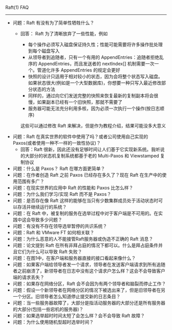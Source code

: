 Raft(1) FAQ
***
* 问题：Raft 有没有为了简单性牺牲什么？
    * 回答： 
    Raft 为了清晰放弃了一些性能，例如
        * 每个操作必须写入磁盘保证持久性；性能可能需要将许多操作批处理到每个磁盘写入
        * 从领导者到追随者，只有一个有用的 AppendEntries：追随者拒绝乱序的 AppendEntries，而且发送者的 nextIndex[] 机制需要一次一个。管道化许多 AppendEntries 的规定会更好
        * 快照的设计只适用于相对较小的状态，因为会将整个状态写入磁盘。如果状态很大(例如是一个大型数据库)，你想要一种只写入最近修改部分状态的方法
        * 同样的，通过向它们发送完整的快照来恢复最新的复制副本将会很慢，如果副本已经有一个旧快照，那就不需要了
        * 服务器可能无法充分利用多核，因为必须一次执行一个操作(按日志顺序)    
        
        这些可以通过修改 Raft 来解决，但是作为教程介绍，结果可能没多大意义
* 问题：Raft 在真实世界的软件中使用了吗？或者公司使用自己实现的 Paxos(或者使用一种不一样的一致性协议)？
    * 回答：Raft 很新，因此还没有足够时间让人们基于它实现新系统。我听说的大部分的状态机复制系统都基于老的 Multi-Paxos 和 Viewstamped 复制协议
* 问题：什么是 Paxos？ Raft 在哪方面更简单？
* 问题：在作者创造 Raft 之前 Paxos 已经存在多久了？现在 Raft 在生产中的使用范围有多广？
* 问题：在现实世界的应用中 Raft 的性能和 Paxos 比怎么样？
* 问题：为什么我们学习/实现 Raft 而不是 Paxos？
* 问题：是否存在像 Raft 这样的能够在当只有少数集群成员处于活动状态时可以存活并继续运行的系统？
* 问题：在 Raft 中，被复制的服务在选举过程中对于客户端是不可用的。在实践中这会导致多少问题？
* 问题：有没有不存在领导选举暂停的共识系统？
* 问题：Raft 和 VMware FT 如何相关联？
* 问题：为什么恶意的人不能接管Raft服务器或伪造不正确的 Raft 消息？
* 问题：论文提到 Raft 在所有非拜占庭的情况下都可以。什么是拜占庭条件并且它们为什么可以导致 Raft 失败？
* 问题：在图1中，在客户端和服务器直接的接口看起来像什么？
* 问题：如果客户端给领导者发一个请求，领导者在发送客户端请求到所有追随者之前崩溃了，新领导者在日志中没有这个请求户怎么样？这会不会导致客户端的请求丢失？
* 问题：如果存在网络分区，Raft 会不会因为有两个领导者和脑裂而停止工作？
* 问题：假设一个新领导者在网络分区的情况下被选出来了，但是旧领导者在另一个分区。旧领导者怎么知道停止提交新的日志条目？
* 问题：当一些服务器故障了，大部分是指活动服务器的大部分还是所有服务器的大部分(包括一些宕机的服务器)？
* 问题：如果选举超时时间太短了会怎么样？会不会导致 Raft 故障？
* 问题：为什么使用随机型超时选举时间？